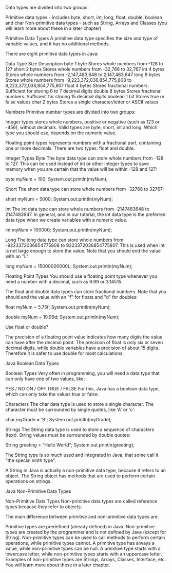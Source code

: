 
Data types are divided into two groups:

Primitive data types - includes byte, short, int, long, float, double, boolean and char
Non-primitive data types - such as String, Arrays and Classes (you will learn more about these in a later chapter)

Primitive Data Types
A primitive data type specifies the size and type of variable values, and it has no additional methods.

There are eight primitive data types in Java:

Data Type	Size	Description
byte	1 byte	Stores whole numbers from -128 to 127
short	2 bytes	Stores whole numbers from -32,768 to 32,767
int	4 bytes	Stores whole numbers from -2,147,483,648 to 2,147,483,647
long	8 bytes	Stores whole numbers from -9,223,372,036,854,775,808 to 9,223,372,036,854,775,807
float	4 bytes	Stores fractional numbers. Sufficient for storing 6 to 7 decimal digits
double	8 bytes	Stores fractional numbers. Sufficient for storing 15 decimal digits
boolean	1 bit	Stores true or false values
char	2 bytes	Stores a single character/letter or ASCII values


Numbers
Primitive number types are divided into two groups:

Integer types stores whole numbers, positive or negative (such as 123 or -456), without decimals.
Valid types are byte, short, int and long. Which type you should use, depends on the numeric value.

Floating point types represents numbers with a fractional part, containing one or more decimals.
There are two types: float and double.

Integer Types
Byte
The byte data type can store whole numbers from -128 to 127. This can be used instead of int or other integer types to
save memory when you are certain that the value will be within -128 and 127:

byte myNum = 100;
System.out.println(myNum);


Short
The short data type can store whole numbers from -32768 to 32767:

short myNum = 5000;
System.out.println(myNum);

Int
The int data type can store whole numbers from -2147483648 to 2147483647. In general, and in our tutorial, the int data
type is the preferred data type when we create variables with a numeric value.

int myNum = 100000;
System.out.println(myNum);

Long
The long data type can store whole numbers from -9223372036854775808 to 9223372036854775807. This is used when int is
not large enough to store the value. Note that you should end the value with an "L":

long myNum = 15000000000L;
System.out.println(myNum);

Floating Point Types
You should use a floating point type whenever you need a number with a decimal, such as 9.99 or 3.14515.

The float and double data types can store fractional numbers. Note that you should end the value with an "f" for floats and "d" for doubles:

float myNum = 5.75f;
System.out.println(myNum);


double myNum = 19.99d;
System.out.println(myNum);

Use float or double?

The precision of a floating point value indicates how many digits the value can have after the decimal point.
The precision of float is only six or seven decimal digits, while double variables have a precision of about 15 digits.
Therefore it is safer to use double for most calculations.


Java Boolean Data Types

Boolean Types
Very often in programming, you will need a data type that can only have one of two values, like:

YES / NO
ON / OFF
TRUE / FALSE
For this, Java has a boolean data type, which can only take the values true or false:

Characters
The char data type is used to store a single character. The character must be surrounded by single quotes, like 'A' or 'c':

char myGrade = 'B';
System.out.println(myGrade);

Strings
The String data type is used to store a sequence of characters (text). String values must be surrounded by double quotes:

String greeting = "Hello World";
System.out.println(greeting);

The String type is so much used and integrated in Java, that some call it "the special ninth type".

A String in Java is actually a non-primitive data type, because it refers to an object.
The String object has methods that are used to perform certain operations on strings.


Java Non-Primitive Data Types

Non-Primitive Data Types
Non-primitive data types are called reference types because they refer to objects.

The main difference between primitive and non-primitive data types are:

Primitive types are predefined (already defined) in Java. Non-primitive types are created by the programmer and is not
defined by Java (except for String).
Non-primitive types can be used to call methods to perform certain operations, while primitive types cannot.
A primitive type has always a value, while non-primitive types can be null.
A primitive type starts with a lowercase letter, while non-primitive types starts with an uppercase letter.
Examples of non-primitive types are Strings, Arrays, Classes, Interface, etc. You will learn more about these in a later chapter.
